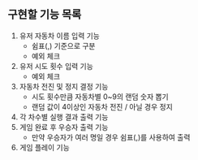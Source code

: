 ## 구현할 기능 목록

1. 유저 자동차 이름 입력 기능
    - 쉼표(,) 기준으로 구분
    - 예외 체크
2. 유저 시도 횟수 입력 기능
    - 예외 체크
3. 자동차 전진 및 정지 결정 기능
    - 시도 횟수만큼 자동차별 0~9의 랜덤 숫자 뽑기
    - 랜덤 값이 4이상인 자동차 전진 / 아닐 경우 정지
3. 각 차수별 실행 결과 출력 기능
4. 게임 완료 후 우승자 출력 기능
    - 만약 우승자가 여러 명일 경우 쉼표(,)를 사용하여 출력
5. 게임 플레이 기능